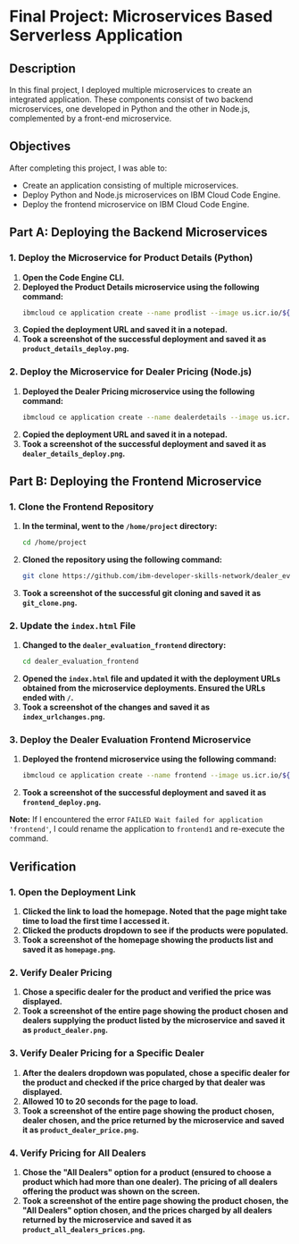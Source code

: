 # Final Project: Microservices Based Serverless Application

## Description

In this final project, I deployed multiple microservices to create an integrated application. These components consist of two backend microservices, one developed in Python and the other in Node.js, complemented by a front-end microservice.

## Objectives

After completing this project, I was able to:
- Create an application consisting of multiple microservices.
- Deploy Python and Node.js microservices on IBM Cloud Code Engine.
- Deploy the frontend microservice on IBM Cloud Code Engine.

## Part A: Deploying the Backend Microservices

### 1. Deploy the Microservice for Product Details (Python)

1. **Open the Code Engine CLI.**
2. **Deployed the Product Details microservice using the following command:**
    ```sh
    ibmcloud ce application create --name prodlist --image us.icr.io/${SN_ICR_NAMESPACE}/prodlist --registry-secret icr-secret --port 5000 --build-context-dir products_list --build-source https://github.com/ibm-developer-skills-network/dealer_evaluation_backend.git
    ```
3. **Copied the deployment URL and saved it in a notepad.**
4. **Took a screenshot of the successful deployment and saved it as `product_details_deploy.png`.**

### 2. Deploy the Microservice for Dealer Pricing (Node.js)

1. **Deployed the Dealer Pricing microservice using the following command:**
    ```sh
    ibmcloud ce application create --name dealerdetails --image us.icr.io/${SN_ICR_NAMESPACE}/dealerdetails --registry-secret icr-secret --port 8080 --build-context-dir dealer_details --build-source https://github.com/ibm-developer-skills-network/dealer_evaluation_backend.git
    ```
2. **Copied the deployment URL and saved it in a notepad.**
3. **Took a screenshot of the successful deployment and saved it as `dealer_details_deploy.png`.**

## Part B: Deploying the Frontend Microservice

### 1. Clone the Frontend Repository

1. **In the terminal, went to the `/home/project` directory:**
    ```sh
    cd /home/project
    ```
2. **Cloned the repository using the following command:**
    ```sh
    git clone https://github.com/ibm-developer-skills-network/dealer_evaluation_frontend.git
    ```
3. **Took a screenshot of the successful git cloning and saved it as `git_clone.png`.**

### 2. Update the `index.html` File

1. **Changed to the `dealer_evaluation_frontend` directory:**
    ```sh
    cd dealer_evaluation_frontend
    ```
2. **Opened the `index.html` file and updated it with the deployment URLs obtained from the microservice deployments. Ensured the URLs ended with `/`.**
3. **Took a screenshot of the changes and saved it as `index_urlchanges.png`.**

### 3. Deploy the Dealer Evaluation Frontend Microservice

1. **Deployed the frontend microservice using the following command:**
    ```sh
    ibmcloud ce application create --name frontend --image us.icr.io/${SN_ICR_NAMESPACE}/frontend --registry-secret icr-secret --port 5001 --build-source .
    ```
2. **Took a screenshot of the successful deployment and saved it as `frontend_deploy.png`.**

**Note:** If I encountered the error `FAILED Wait failed for application 'frontend'`, I could rename the application to `frontend1` and re-execute the command.

## Verification

### 1. Open the Deployment Link

1. **Clicked the link to load the homepage. Noted that the page might take time to load the first time I accessed it.**
2. **Clicked the products dropdown to see if the products were populated.**
3. **Took a screenshot of the homepage showing the products list and saved it as `homepage.png`.**

### 2. Verify Dealer Pricing

1. **Chose a specific dealer for the product and verified the price was displayed.**
2. **Took a screenshot of the entire page showing the product chosen and dealers supplying the product listed by the microservice and saved it as `product_dealer.png`.**

### 3. Verify Dealer Pricing for a Specific Dealer

1. **After the dealers dropdown was populated, chose a specific dealer for the product and checked if the price charged by that dealer was displayed.**
2. **Allowed 10 to 20 seconds for the page to load.**
3. **Took a screenshot of the entire page showing the product chosen, dealer chosen, and the price returned by the microservice and saved it as `product_dealer_price.png`.**

### 4. Verify Pricing for All Dealers

1. **Chose the "All Dealers" option for a product (ensured to choose a product which had more than one dealer). The pricing of all dealers offering the product was shown on the screen.**
2. **Took a screenshot of the entire page showing the product chosen, the "All Dealers" option chosen, and the prices charged by all dealers returned by the microservice and saved it as `product_all_dealers_prices.png`.**


